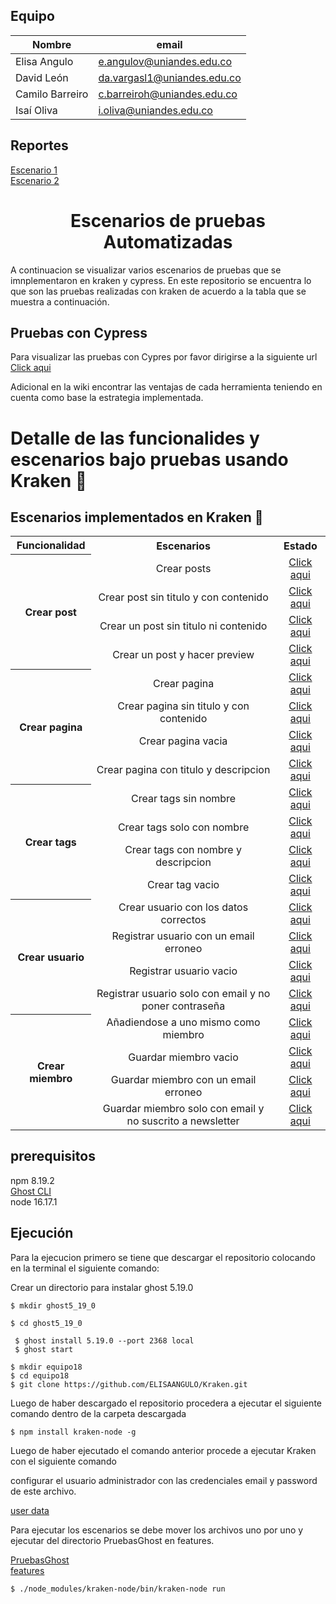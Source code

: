 ## Equipo 

| Nombre            | email |
| -------------     | ------------- |
| Elisa Angulo      | e.angulov@uniandes.edu.co  |
| David León        | da.vargasl1@uniandes.edu.co  |
| Camilo Barreiro   | c.barreiroh@uniandes.edu.co  |
| Isaí Oliva        | i.oliva@uniandes.edu.co  |
## Reportes
[Escenario 1](https://uniandes-my.sharepoint.com/:w:/g/personal/i_oliva_uniandes_edu_co/EXtuFEWlQ8FFoqIdmjGWBmcBDiaRgZ8WDSPJ5eBV24qOag?e=Gh5AHH)
<br/>
[Escenario 2](https://uniandes-my.sharepoint.com/:w:/g/personal/i_oliva_uniandes_edu_co/EXtuFEWlQ8FFoqIdmjGWBmcBDiaRgZ8WDSPJ5eBV24qOag?e=hxbCSF)

<h1 align="center">Escenarios de pruebas Automatizadas</h1>

A continuacion se visualizar varios escenarios de pruebas que se imnplementaron en kraken y cypress. En este repositorio se encuentra lo que son las pruebas realizadas con kraken de acuerdo a la tabla que se muestra a continuación.

## Pruebas con Cypress

Para visualizar las pruebas con Cypres por favor dirigirse a la siguiente url <a href="https://github.com/ELISAANGULO/Cypress">Click aqui</a>

Adicional en la wiki encontrar las ventajas de cada herramienta teniendo en cuenta como base la estrategia implementada.

# Detalle de las funcionalides y escenarios bajo pruebas usando Kraken 🐙

## Escenarios implementados en Kraken 🐙

<table align="center">
<tr align="center">
<th><center>Funcionalidad</center></th>
<th><center>Escenarios</center></th>
<th><center>Estado</center></th>
</tr>
<tr align="center">
<th rowspan="4"><center> Crear post</center></th>
<td>Crear posts</td>
<td><a href="https://github.com/ELISAANGULO/pruebaskraken/tree/main/reports/Funcionalidad_Crear_Post">Click aqui</a></td>
</tr>
<tr align="center">
<td>Crear post sin titulo y con contenido</td>
<td><a href="https://github.com/ELISAANGULO/pruebaskraken/tree/main/reports/Funcionalidad_Crear_Post">Click aqui</a></td>
</tr>
<tr align="center">
<td>Crear un post sin titulo ni contenido</td>
<td><a href="https://github.com/ELISAANGULO/pruebaskraken/tree/main/reports/Funcionalidad_Crear_Post">Click aqui</a></td>
</tr>
<tr align="center">
<td>Crear un post y hacer preview</td>
<td><a href="https://github.com/ELISAANGULO/pruebaskraken/tree/main/reports/Funcionalidad_Crear_Post">Click aqui</a></td>
</tr>
<tr align="center">
<th rowspan="4"><center>Crear pagina</center></th>
<td>Crear pagina </td>
<td><a href="https://github.com/ELISAANGULO/pruebaskraken/tree/main/reports/Crear_Pagina_Nueva">Click aqui</a></td>
</tr>
<tr align="center">
<td>Crear pagina sin titulo y con contenido</td>
<td><a href="https://github.com/ELISAANGULO/pruebaskraken/tree/main/reports/Crear_Pagina_Sin_Titulo_Con_Contenido">Click aqui</a></td>
</tr>
<tr align="center">
<td>Crear pagina vacia</td>
<td><a href="https://github.com/ELISAANGULO/pruebaskraken/tree/main/reports/Crear_Pagina_Vacia">Click aqui</a></td>
</tr>
<tr align="center">
<td>Crear pagina con titulo y descripcion</td>
<td><a href="https://github.com/ELISAANGULO/pruebaskraken/tree/main/reports/Crear_pagina_con_titulo_con_descripcion">Click aqui</a></td>
</tr>
<tr align="center">
<th rowspan="4"><center> Crear tags</center></th>
<td>Crear tags sin nombre</td>
<td><a href="https://github.com/ELISAANGULO/pruebaskraken/tree/main/reports/Crear_Tag_Sin_Nombre">Click aqui</a></td>
</tr>
<tr align="center">
<td>Crear tags solo con nombre</td>
<td><a href="https://github.com/ELISAANGULO/pruebaskraken/tree/main/reports/Crear_Tag_Solo_Con_Nombre">Click aqui</a></td>
</tr>
<tr align="center">
<td>Crear tags con nombre y descripcion</td>
<td><a href="https://github.com/ELISAANGULO/pruebaskraken/tree/main/reports/Crear_Tag_Con_Nombre_Con_Descripcion">Click aqui</a></td>
</tr>
<tr align="center">
<td>Crear tag vacio</td>
<td><a href="https://github.com/ELISAANGULO/pruebaskraken/tree/main/reports/Crear_Tag_Vacio">Click aqui</a></td>
</tr>
<tr align="center">
<th rowspan="4"><center> Crear usuario</center></th>
<td>Crear usuario con los datos correctos</td>
<td><a href="https://github.com/ELISAANGULO/pruebaskraken/tree/main/reports/Crear_Usuario_Datos_Correctos">Click aqui</a></td>
</tr>
<tr align="center">
<td>Registrar usuario con un email erroneo</td>
<td><a href="https://github.com/ELISAANGULO/pruebaskraken/tree/main/reports/Crear_Usuario_Email_Incorrecto">Click aqui</a></td>
</tr>
<tr align="center">
<td>Registrar usuario vacio</td>
<td><a href="https://github.com/ELISAANGULO/pruebaskraken/tree/main/reports/Crear_Usuario_Datos_Vacios">Click aqui</a></td>
</tr>
<tr align="center">
<td>Registrar usuario solo con email y no poner contraseña </td>
<td><a href="https://github.com/ELISAANGULO/pruebaskraken/tree/main/reports/Crear_Usuario_Sin_Contrase%C3%B1a">Click aqui</a></td>
</tr>
<tr align="center">
<th rowspan="4"><center> Crear miembro</center></th>
<td>Añadiendose a uno mismo como miembro</td>
<td><a href="https://github.com/ELISAANGULO/pruebaskraken/tree/main/reports/Crear_miembro_A%C3%B1adirse_Como_Miembro">Click aqui</a></td>
</tr>
<tr align="center">
<td>Guardar miembro vacio</td>
<td><a href="https://github.com/ELISAANGULO/pruebaskraken/tree/main/reports/Crear_miembro_vacio">Click aqui</a></td>
</tr>
<tr align="center">
<td>Guardar miembro con un email erroneo</td>
<td><a href="https://github.com/ELISAANGULO/pruebaskraken/tree/main/reports/Crear_miembro_con_email_erroneo">Click aqui</a></td>
</tr>
<tr align="center">
<td>Guardar miembro solo con email y no suscrito a newsletter</td>
<td><a href="https://github.com/ELISAANGULO/pruebaskraken/tree/main/reports/Crear_miembro_con_.email_correcto">Click aqui</a></td>
</tr>
</table>

## prerequisitos 

npm 8.19.2
<br/> 
[Ghost CLI](https://ghost.org/docs/ghost-cli/)
<br/>
node 16.17.1

## Ejecución

Para la ejecucion primero se tiene que descargar el repositorio colocando en la terminal el siguiente comando:


Crear un directorio para instalar ghost 5.19.0
```shell
$ mkdir ghost5_19_0

$ cd ghost5_19_0
```


```shell
 $ ghost install 5.19.0 --port 2368 local
 $ ghost start
```

```shell
$ mkdir equipo18
$ cd equipo18
$ git clone https://github.com/ELISAANGULO/Kraken.git
```
Luego de haber descargado el repositorio procedera a ejecutar el siguiente comando dentro de la carpeta descargada

```shell
$ npm install kraken-node -g
```

Luego de haber ejecutado el comando anterior procede a ejecutar Kraken con el siguiente comando

configurar el usuario administrador con las credenciales email y password de este archivo.

[user data](/features/web/step_definitions/pages_object/userData.js)

Para ejecutar los escenarios se debe mover los archivos uno por uno y ejecutar del directorio PruebasGhost en features.

[PruebasGhost](/PruebasGhost)
</br>
[features](/features)


```shell
$ ./node_modules/kraken-node/bin/kraken-node run
```

